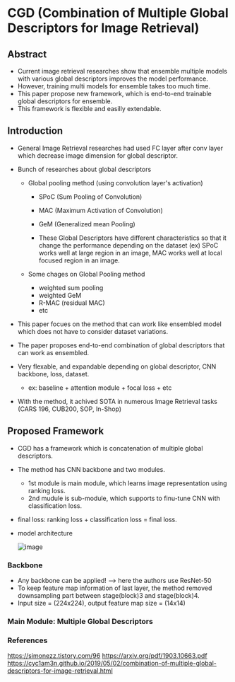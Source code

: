 # CGD (Combination of Multiple Global Descriptors for Image Retrieval)


## Abstract
- Current image retrieval researches show that ensemble multiple models with various global descriptors improves the model performance.
- However, training multi models for ensemble takes too much time.
- This paper propose new framework, which is end-to-end trainable global descriptors for ensemble.
- This framework is flexible and easilly extendable.


## Introduction
- General Image Retrieval researches had used FC layer after conv layer which decrease image dimension for global descriptor.
- Bunch of researches about global descriptors
    - Global pooling method (using convolution layer's activation)
        - SPoC (Sum Pooling of Convolution)
        - MAC (Maximum Activation of Convolution)
        - GeM (Generalized mean Pooling)

        - These Global Descriptors have different characteristics so that it change the performance depending on the dataset
            (ex) SPoC works well at large region in an image, MAC works well at local focused region in an image.
            
    - Some chages on Global Pooling method
        - weighted sum pooling
        - weighted GeM
        - R-MAC (residual MAC)
        - etc

- This paper focues on the method that can work like ensembled model which does not have to consider dataset variations.
- The paper proposes end-to-end combination of global descriptors that can work as ensembled.
- Very flexable, and expandable depending on global descriptor, CNN backbone, loss, dataset.
    - ex: baseline + attention module + focal loss + etc
- With the method, it achived SOTA in numerous Image Retrieval tasks (CARS 196, CUB200, SOP, In-Shop)


## Proposed Framework
- CGD has a framework which is concatenation of multiple global descriptors.
- The method has CNN backbone and two modules.
    - 1st module is main module, which learns image representation using ranking loss.
    - 2nd mudule is sub-module, which supports to finu-tune CNN with classification loss.
 - final loss: ranking loss + classification loss = final loss.
 - model architecture
 
   ![image](https://user-images.githubusercontent.com/32179857/142548224-61c86e8b-4863-450c-839e-6835a3525de0.png)


### Backbone
- Any backbone can be applied! --> here the authors use ResNet-50
- To keep feature map information of last layer, the method removed downsampling part between stage(block)3 and stage(block)4.
- Input size = (224x224), output feature map size = (14x14)

### Main Module: Multiple Global Descriptors


### References
https://simonezz.tistory.com/96
https://arxiv.org/pdf/1903.10663.pdf
https://cyc1am3n.github.io/2019/05/02/combination-of-multiple-global-descriptors-for-image-retrieval.html



